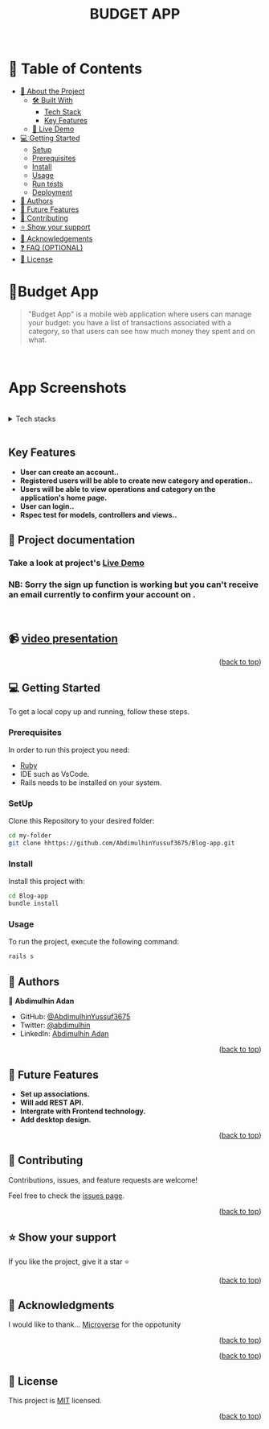 <a name="readme-top"></a>


<div align="center">
  <h1>BUDGET APP</h1>
  <br/>

</div>

# 📗 Table of Contents

- [📖 About the Project](#about-project)
  - [🛠 Built With](#built-with)
    - [Tech Stack](#tech-stack)
    - [Key Features](#key-features)
  - [🚀 Live Demo](#live-demo)
- [💻 Getting Started](#getting-started)
  - [Setup](#setup)
  - [Prerequisites](#prerequisites)
  - [Install](#install)
  - [Usage](#usage)
  - [Run tests](#run-tests)
  - [Deployment](#triangular_flag_on_post-deployment)
- [👥 Authors](#authors)
- [🔭 Future Features](#future-features)
- [🤝 Contributing](#contributing)
- [⭐️ Show your support](#support)
- [🙏 Acknowledgements](#acknowledgements)
- [❓ FAQ (OPTIONAL)](#faq)
- [📝 License](#license)


# 📖<a name="about-project">Budget App</a>

> "Budget App"  is a mobile web application where users can manage your budget: you have a list of transactions associated with a category, so that users can see how much money they spent and on what.

<br/>

# App  Screenshots <a name="screenshots"></a>
  <img src="app/assets/images/homepage.png" alt="">

  <img src="app/assets/images/page1.png" alt="">

  <img src="app/assets/images/page2.png" alt="">
<details>
  <summary>Tech stacks</summary>
  <ul>
    <li><a href="https://rubyonrails.org/">Ruby On Rails</a></li>
    <li><a href="https://www.postgresql.org/">PostgreSQL</a></li>

  </ul>
</details>
<br>

## Key Features <a name="key-features"></a>

- **User can create an account..**
- **Registered users will be able to create new category and operation..**
- **Users will be able to view operations and category on the application's home page.**
- **User can login..**
- **Rspec test for models, controllers and views..**

## 🚀 Project documentation 


### Take a look at project's [Live Demo](https://budgetapp-7px9.onrender.com/)
<h3>NB: Sorry the sign up function is working but you can't receive an email currently to confirm your account on . </h3>


</br>

## 📹 [video presentation](https://drive.google.com/file/d/1aRpppoBC4nVBg6iR4VZo6LaX34jCnjJj/view?usp=sharing)


<p align="right">(<a href="#readme-top">back to top</a>)</p>


## 💻 Getting Started <a name="getting-started"></a>

To get a local copy up and running, follow these steps.

### Prerequisites

In order to run this project you need:

- [Ruby]("https://www.ruby-lang.org/en/")
- IDE such as VsCode.
- Rails needs to be installed on your system.

### SetUp

Clone this Repository to your desired folder:

``` sh
cd my-folder
git clone hhttps://github.com/AbdimulhinYussuf3675/Blog-app.git
```
### Install
Install this project with:

``` sh
cd Blog-app
bundle install
```

### Usage
To run the project, execute the following command:
``` sh
rails s
```

## 👥 Authors <a name="authors"></a>

👤 **Abdimulhin Adan**

- GitHub: [@AbdimulhinYussuf3675](https://github.com/AbdimulhinYussuf3675)
- Twitter: [@abdimulhin](https://twitter.com/abdimulhin)
- LinkedIn: [Abdimulhin Adan](https://github.com/AbdimulhinYussuf3675)

<p align="right">(<a href="#readme-top">back to top</a>)</p>

<!-- FUTURE FEATURES -->

## 🔭 Future Features <a name="future-features"></a>
- **Set up associations.**
- **Will add REST API.**
- **Intergrate with Frontend technology.**
- **Add desktop design.**


<p align="right">(<a href="#readme-top">back to top</a>)</p>


## 🤝 Contributing <a name="contributing"></a>

Contributions, issues, and feature requests are welcome!

Feel free to check the [issues page](../../issues/).

<p align="right">(<a href="#readme-top">back to top</a>)</p>

<!-- SUPPORT -->

## ⭐️ Show your support <a name="support"></a>


If you like the project, give it a star ⭐️

<p align="right">(<a href="#readme-top">back to top</a>)</p>

## 🙏 Acknowledgments <a name="acknowledgements"></a>

I would like to thank...
[Microverse](https://www.microverse.org/) for the oppotunity

<p align="right">(<a href="#readme-top">back to top</a>)</p>

<p align="right">(<a href="#readme-top">back to top</a>)</p>


## 📝 License <a name="license"></a>

This project is [MIT](./LICENSE) licensed.

<p align="right">(<a href="#readme-top">back to top</a>)</p>
